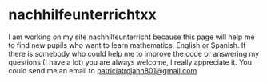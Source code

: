 # nachhilfeunterrichtxx
I am working on my site nachhilfeunterricht because this page will help
me to find new pupils who want to learn mathematics, English or Spanish.
If there is somebody who could help me to improve the code or answering my questions
(I have a lot) you are always welcome, I really appreciate it.
You could send me an email to patriciatrojahn801@gmail.com


